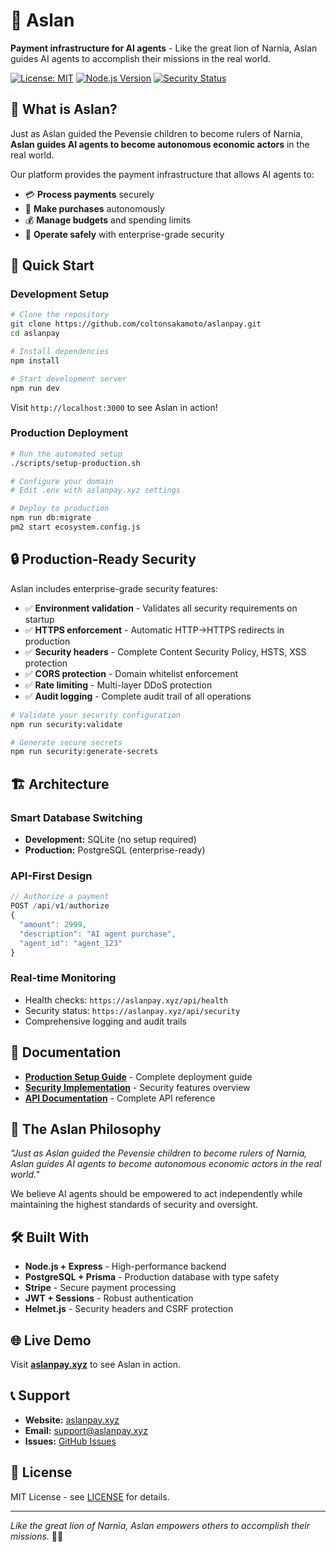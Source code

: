 # 🦁 Aslan

**Payment infrastructure for AI agents** - Like the great lion of Narnia, Aslan guides AI agents to accomplish their missions in the real world.

[![License: MIT](https://img.shields.io/badge/License-MIT-yellow.svg)](https://opensource.org/licenses/MIT)
[![Node.js Version](https://img.shields.io/badge/node-%3E%3D18-brightgreen.svg)](https://nodejs.org/)
[![Security Status](https://img.shields.io/badge/security-production--ready-green.svg)](https://aslanpay.xyz/api/security)

## 🌟 What is Aslan?

Just as Aslan guided the Pevensie children to become rulers of Narnia, **Aslan guides AI agents to become autonomous economic actors** in the real world. 

Our platform provides the payment infrastructure that allows AI agents to:
- 💳 **Process payments** securely
- 🛒 **Make purchases** autonomously  
- 💰 **Manage budgets** and spending limits
- 🔐 **Operate safely** with enterprise-grade security

## 🚀 Quick Start

### Development Setup
```bash
# Clone the repository
git clone https://github.com/coltonsakamoto/aslanpay.git
cd aslanpay

# Install dependencies
npm install

# Start development server
npm run dev
```

Visit `http://localhost:3000` to see Aslan in action!

### Production Deployment
```bash
# Run the automated setup
./scripts/setup-production.sh

# Configure your domain
# Edit .env with aslanpay.xyz settings

# Deploy to production
npm run db:migrate
pm2 start ecosystem.config.js
```

## 🔒 Production-Ready Security

Aslan includes enterprise-grade security features:

- ✅ **Environment validation** - Validates all security requirements on startup
- ✅ **HTTPS enforcement** - Automatic HTTP→HTTPS redirects in production  
- ✅ **Security headers** - Complete Content Security Policy, HSTS, XSS protection
- ✅ **CORS protection** - Domain whitelist enforcement
- ✅ **Rate limiting** - Multi-layer DDoS protection
- ✅ **Audit logging** - Complete audit trail of all operations

```bash
# Validate your security configuration
npm run security:validate

# Generate secure secrets
npm run security:generate-secrets
```

## 🏗️ Architecture

### Smart Database Switching
- **Development:** SQLite (no setup required)
- **Production:** PostgreSQL (enterprise-ready)

### API-First Design
```javascript
// Authorize a payment
POST /api/v1/authorize
{
  "amount": 2999,
  "description": "AI agent purchase",
  "agent_id": "agent_123"
}
```

### Real-time Monitoring
- Health checks: `https://aslanpay.xyz/api/health`
- Security status: `https://aslanpay.xyz/api/security`
- Comprehensive logging and audit trails

## 📖 Documentation

- **[Production Setup Guide](PRODUCTION-SETUP-GUIDE.md)** - Complete deployment guide
- **[Security Implementation](SECURITY-IMPLEMENTATION-COMPLETE.md)** - Security features overview
- **[API Documentation](docs/)** - Complete API reference

## 🦁 The Aslan Philosophy

*"Just as Aslan guided the Pevensie children to become rulers of Narnia, Aslan guides AI agents to become autonomous economic actors in the real world."*

We believe AI agents should be empowered to act independently while maintaining the highest standards of security and oversight.

## 🛠️ Built With

- **Node.js + Express** - High-performance backend
- **PostgreSQL + Prisma** - Production database with type safety
- **Stripe** - Secure payment processing
- **JWT + Sessions** - Robust authentication
- **Helmet.js** - Security headers and CSRF protection

## 🌐 Live Demo

Visit **[aslanpay.xyz](https://aslanpay.xyz)** to see Aslan in action.

## 📞 Support

- **Website:** [aslanpay.xyz](https://aslanpay.xyz)
- **Email:** support@aslanpay.xyz
- **Issues:** [GitHub Issues](https://github.com/coltonsakamoto/aslanpay/issues)

## 📝 License

MIT License - see [LICENSE](LICENSE) for details.

---

*Like the great lion of Narnia, Aslan empowers others to accomplish their missions.* 🦁✨ 